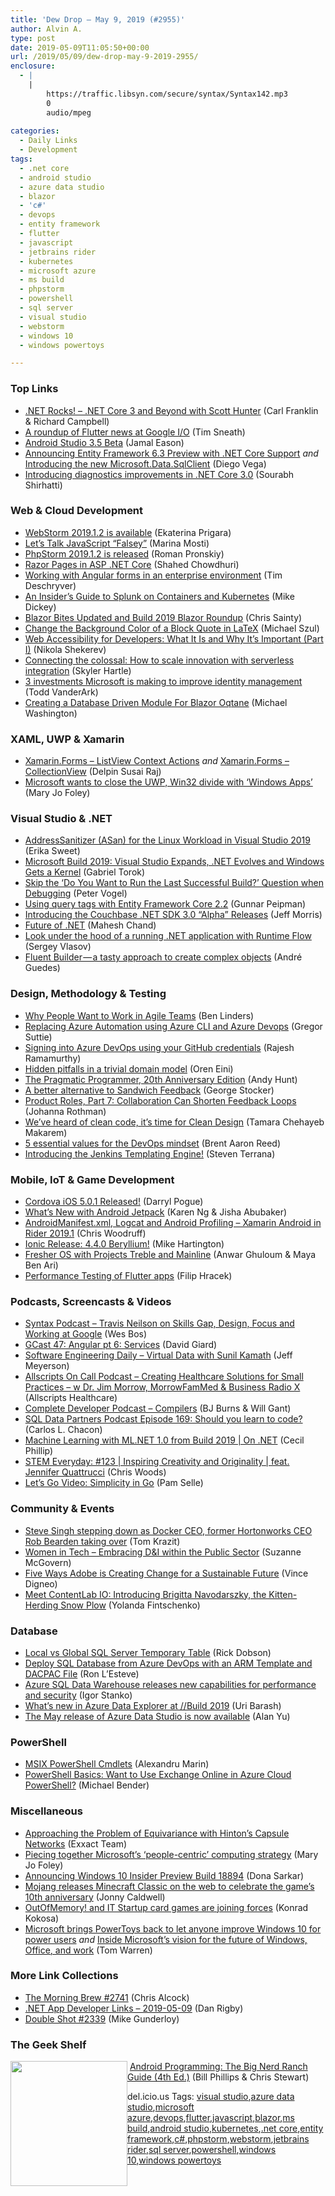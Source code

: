 ```yaml
---
title: 'Dew Drop – May 9, 2019 (#2955)'
author: Alvin A.
type: post
date: 2019-05-09T11:05:50+00:00
url: /2019/05/09/dew-drop-may-9-2019-2955/
enclosure:
  - |
    |
        https://traffic.libsyn.com/secure/syntax/Syntax142.mp3
        0
        audio/mpeg
        
categories:
  - Daily Links
  - Development
tags:
  - .net core
  - android studio
  - azure data studio
  - blazor
  - 'c#'
  - devops
  - entity framework
  - flutter
  - javascript
  - jetbrains rider
  - kubernetes
  - microsoft azure
  - ms build
  - phpstorm
  - powershell
  - sql server
  - visual studio
  - webstorm
  - windows 10
  - windows powertoys

---
```

### <a name="top"></a>Top Links

  * <a href="http://www.dotnetrocks.com/default.aspx?ShowNum=1634" target="_blank" rel="noopener noreferrer">.NET Rocks! &#8211; .NET Core 3 and Beyond with Scott Hunter</a> (Carl Franklin & Richard Campbell)
  * <a href="https://medium.com/@timsneath/a-roundup-of-flutter-news-at-google-i-o-453bb3249981?source=rss-59a5b43ec048------2" target="_blank" rel="noopener noreferrer">A roundup of Flutter news at Google I/O</a> (Tim Sneath)
  * <a href="http://feedproxy.google.com/~r/blogspot/hsDu/~3/msQ1ZH0MMS4/android-studio-35-beta.html" target="_blank" rel="noopener noreferrer">Android Studio 3.5 Beta</a> (Jamal Eason)
  * <a href="https://devblogs.microsoft.com/dotnet/announcing-entity-framework-6-3-preview-with-net-core-support/" target="_blank" rel="noopener noreferrer">Announcing Entity Framework 6.3 Preview with .NET Core Support</a> _and_ <a href="https://devblogs.microsoft.com/dotnet/introducing-the-new-microsoftdatasqlclient/" target="_blank" rel="noopener noreferrer">Introducing the new Microsoft.Data.SqlClient</a> (Diego Vega)
  * <a href="https://devblogs.microsoft.com/dotnet/introducing-diagnostics-improvements-in-net-core-3-0/" target="_blank" rel="noopener noreferrer">Introducing diagnostics improvements in .NET Core 3.0</a> (Sourabh Shirhatti)



### <a name="web"></a>Web & Cloud Development

  * <a href="https://blog.jetbrains.com/webstorm/2019/05/webstorm-2019-1-2/" target="_blank" rel="noopener noreferrer">WebStorm 2019.1.2 is available</a> (Ekaterina Prigara)
  * <a href="https://www.telerik.com/blogs/lets-talk-javascript-falsey" target="_blank" rel="noopener noreferrer">Let&#8217;s Talk JavaScript &#8220;Falsey&#8221;</a> (Marina Mosti)
  * <a href="https://blog.jetbrains.com/phpstorm/2019/05/phpstorm-2019-1-2-is-released/" target="_blank" rel="noopener noreferrer">PhpStorm 2019.1.2 is released</a> (Roman Pronskiy)
  * <a href="https://wakeupandcode.com/razor-pages-in-asp-net-core/" target="_blank" rel="noopener noreferrer">Razor Pages in ASP .NET Core</a> (Shahed Chowdhuri)
  * <a href="https://blog.angularindepth.com/working-with-angular-forms-in-an-enterprise-environment-8279df4ae6fd?source=rss----e5ed704095b---4" target="_blank" rel="noopener noreferrer">Working with Angular forms in an enterprise environment</a> (Tim Deschryver)
  * <a href="https://www.splunk.com/blog/2019/05/08/an-insider-s-guide-to-splunk-on-containers-and-kubernetes.html" target="_blank" rel="noopener noreferrer">An Insider’s Guide to Splunk on Containers and Kubernetes</a> (Mike Dickey)
  * <a href="https://chrissainty.com/blazor-bites-updated-and-build-2019-blazor-roundup/" target="_blank" rel="noopener noreferrer">Blazor Bites Updated and Build 2019 Blazor Roundup</a> (Chris Sainty)
  * <a href="https://codepunk.io/change-the-background-color-of-a-blockquote-in-latex-2/" target="_blank" rel="noopener noreferrer">Change the Background Color of a Block Quote in LaTeX</a> (Michael Szul)
  * <a href="https://www.telerik.com/blogs/web-accessibility-for-developers-what-it-is-and-why-its-important-part-i" target="_blank" rel="noopener noreferrer">Web Accessibility for Developers: What It Is and Why It’s Important (Part I)</a> (Nikola Shekerev)
  * <a href="https://azure.microsoft.com/blog/connecting-the-colossal-how-to-scale-innovation-with-serverless-integration/" target="_blank" rel="noopener noreferrer">Connecting the colossal: How to scale innovation with serverless integration</a> (Skyler Hartle)
  * <a href="https://www.microsoft.com/security/blog/2019/05/08/3-investments-improve-identity-management-microsoft/" target="_blank" rel="noopener noreferrer">3 investments Microsoft is making to improve identity management</a> (Todd VanderArk)
  * <a href="http://lightswitchhelpwebsite.com/Blog/tabid/61/EntryId/4331/Creating-a-Database-Driven-Module-For-Blazor-Oqtane.aspx" target="_blank" rel="noopener noreferrer">Creating a Database Driven Module For Blazor Oqtane</a> (Michael Washington)



### <a name="silverlight"></a>XAML, UWP & Xamarin

  * <a href="https://xamarinmonkeys.blogspot.com/2019/05/xamarinforms-listview-context-actions.html" target="_blank" rel="noopener noreferrer">Xamarin.Forms &#8211; ListView Context Actions</a> _and_ <a href="https://xamarinmonkeys.blogspot.com/2019/05/xamarinforms-collectionview.html" target="_blank" rel="noopener noreferrer">Xamarin.Forms &#8211; CollectionView</a> (Delpin Susai Raj)
  * <a href="https://www.zdnet.com/article/microsoft-wants-to-close-the-uwp-win32-divide-with-windows-apps/" target="_blank" rel="noopener noreferrer">Microsoft wants to close the UWP, Win32 divide with &#8216;Windows Apps&#8217;</a> (Mary Jo Foley)



### <a name="dotnet"></a>Visual Studio & .NET

  * <a href="https://devblogs.microsoft.com/cppblog/addresssanitizer-asan-for-the-linux-workload-in-visual-studio-2019/" target="_blank" rel="noopener noreferrer">AddressSanitizer (ASan) for the Linux Workload in Visual Studio 2019</a> (Erika Sweet)
  * <a href="https://www.preemptive.com/blog/article/1115-microsoft-build-2019-visual-studio-expands-net-evolves-and-windows-gets-a-kernel/106-risk-management" target="_blank" rel="noopener noreferrer">Microsoft Build 2019: Visual Studio Expands, .NET Evolves and Windows Gets a Kernel</a> (Gabriel Torok)
  * <a href="https://visualstudiomagazine.com/blogs/tool-tracker/2019/04/skip-question.aspx" target="_blank" rel="noopener noreferrer">Skip the &#8216;Do You Want to Run the Last Successful Build?&#8217; Question when Debugging</a> (Peter Vogel)
  * <a href="https://gunnarpeipman.com/data/query-tags/" target="_blank" rel="noopener noreferrer">Using query tags with Entity Framework Core 2.2</a> (Gunnar Peipman)
  * <a href="https://blog.couchbase.com/introducing-the-couchbase-net-sdk-3-0-alpha-releases/" target="_blank" rel="noopener noreferrer">Introducing the Couchbase .NET SDK 3.0 “Alpha” Releases</a> (Jeff Morris)
  * <a href="https://www.c-sharpcorner.com/article/future-of-net/" target="_blank" rel="noopener noreferrer">Future of .NET</a> (Mahesh Chand)
  * <a href="https://visualstudioextensions.vlasovstudio.com/2019/05/08/look-under-the-hood-of-a-running-net-application-with-runtime-flow/" target="_blank" rel="noopener noreferrer">Look under the hood of a running .NET application with Runtime Flow</a> (Sergey Vlasov)
  * <a href="https://medium.com/asos-techblog/fluent-builder-a-tasty-approach-to-create-complex-objects-72af510ccdf6?source=rss----6757df096022---4" target="_blank" rel="noopener noreferrer">Fluent Builder — a tasty approach to create complex objects</a> (André Guedes)



### <a name="design"></a>Design, Methodology & Testing

  * <a href="https://www.benlinders.com/2019/why-people-want-to-work-in-agile-teams/" target="_blank" rel="noopener noreferrer">Why People Want to Work in Agile Teams</a> (Ben Linders)
  * <a href="https://gregorsuttie.com/2019/05/08/replacing-azure-automation-using-azure-cli-and-azure-devops/" target="_blank" rel="noopener noreferrer">Replacing Azure Automation using Azure CLI and Azure Devops</a> (Gregor Suttie)
  * <a href="https://devblogs.microsoft.com/devops/signing-into-azure-devops-using-your-github-credentials/" target="_blank" rel="noopener noreferrer">Signing into Azure DevOps using your GitHub credentials</a> (Rajesh Ramamurthy)
  * <a href="http://feedproxy.google.com/~r/AyendeRahien/~3/cSjm4N96Q20/hidden-pitfalls-in-a-trivial-domain-model" target="_blank" rel="noopener noreferrer">Hidden pitfalls in a trivial domain model</a> (Oren Eini)
  * <a href="http://toolshed.com/2019/05/the-pragmatic-programmer-20th-anniversary.html" target="_blank" rel="noopener noreferrer">The Pragmatic Programmer, 20th Anniversary Edition</a> (Andy Hunt)
  * <a href="https://georgestocker.com/2019/05/08/a-better-alternative-to-sandwich-feedback/?utm_source=rss&utm_medium=rss&utm_campaign=a-better-alternative-to-sandwich-feedback" target="_blank" rel="noopener noreferrer">A better alternative to Sandwich Feedback</a> (George Stocker)
  * <a href="http://feedproxy.google.com/~r/ManagingProductDevelopment/~3/5_kfrr75xh0/" target="_blank" rel="noopener noreferrer">Product Roles, Part 7: Collaboration Can Shorten Feedback Loops</a> (Johanna Rothman)
  * <a href="https://blog.scottlogic.com/2019/05/08/Clean-Design.html" target="_blank" rel="noopener noreferrer">We’ve heard of clean code, it’s time for Clean Design</a> (Tamara Chehayeb Makarem)
  * <a href="https://opensource.com/article/19/5/values-devops-mindset" target="_blank" rel="noopener noreferrer">5 essential values for the DevOps mindset</a> (Brent Aaron Reed)
  * <a href="http://feedproxy.google.com/~r/ContinuousBlog/~3/x-OdYl8oPJY/" target="_blank" rel="noopener noreferrer">Introducing the Jenkins Templating Engine!</a> (Steven Terrana)



### <a name="mobile"></a>Mobile, IoT & Game Development

  * <a href="https://cordova.apache.org/announcements/2019/04/22/cordova-ios-5.0.1.html" target="_blank" rel="noopener noreferrer">Cordova iOS 5.0.1 Released!</a> (Darryl Pogue)
  * <a href="http://feedproxy.google.com/~r/blogspot/hsDu/~3/tEttu2q_E2Y/whats-new-with-android-jetpack.html" target="_blank" rel="noopener noreferrer">What’s New with Android Jetpack</a> (Karen Ng & Jisha Abubaker)
  * <a href="https://blog.jetbrains.com/dotnet/2019/05/08/androidmanifest-xml-logcat-android-profiling-xamarin-android-rider-2019-1/" target="_blank" rel="noopener noreferrer">AndroidManifest.xml, Logcat and Android Profiling – Xamarin Android in Rider 2019.1</a> (Chris Woodruff)
  * <a href="https://blog.ionicframework.com/ionic-release-4-4-0-beryllium/" target="_blank" rel="noopener noreferrer">Ionic Release: 4.4.0 Beryllium!</a> (Mike Hartington)
  * <a href="http://feedproxy.google.com/~r/blogspot/hsDu/~3/0hiQGX6jSY0/fresher-os-with-projects-treble-and-mainline.html" target="_blank" rel="noopener noreferrer">Fresher OS with Projects Treble and Mainline</a> (Anwar Ghuloum & Maya Ben Ari)
  * <a href="https://medium.com/flutter-io/performance-testing-of-flutter-apps-df7669bb7df7?source=rss----4da7dfd21a33---4" target="_blank" rel="noopener noreferrer">Performance Testing of Flutter apps</a> (Filip Hracek)



### <a name="podcasts"></a>Podcasts, Screencasts & Videos

  * <a href="https://traffic.libsyn.com/secure/syntax/Syntax142.mp3" target="_blank" rel="noopener noreferrer">Syntax Podcast &#8211; Travis Neilson on Skills Gap, Design, Focus and Working at Google</a> (Wes Bos)
  * <a href="http://DavidGiard.com/2019/05/09/GCast47AngularPt6Services.aspx" target="_blank" rel="noopener noreferrer">GCast 47: Angular pt 6: Services</a> (David Giard)
  * <a href="https://softwareengineeringdaily.com/2019/05/09/virtual-data-with-sunil-kamath/" target="_blank" rel="noopener noreferrer">Software Engineering Daily &#8211; Virtual Data with Sunil Kamath</a> (Jeff Meyerson)
  * <a href="http://podcast.allscripts.com/e/creating-healthcare-solutions-for-small-practices-%e2%80%93-w-dr-jim-morrow-morrowfammed-business-radio-x/" target="_blank" rel="noopener noreferrer">Allscripts On Call Podcast &#8211; Creating Healthcare Solutions for Small Practices – w Dr. Jim Morrow, MorrowFamMed & Business Radio X</a> (Allscripts Healthcare)
  * <a href="https://completedeveloperpodcast.com/episode-196/?utm_source=rss&utm_medium=rss&utm_campaign=episode-196" target="_blank" rel="noopener noreferrer">Complete Developer Podcast &#8211; Compilers</a> (BJ Burns & Will Gant)
  * <a href="http://sqldatapartners.com/2019/05/08/episode-169-should-you-learn-to-code/" target="_blank" rel="noopener noreferrer">SQL Data Partners Podcast Episode 169: Should you learn to code?</a> (Carlos L. Chacon)
  * <a href="https://channel9.msdn.com/Shows/On-NET/Machine-Learning-with-MLNET-10-from-Build-2019?WT.mc_id=DX_MVP4025064" target="_blank" rel="noopener noreferrer">Machine Learning with ML.NET 1.0 from Build 2019 | On .NET</a> (Cecil Phillip)
  * <a href="https://remarkablechatter.com/stem-everyday-123-inspiring-creativity-and-originality-feat-jennifer-quattrucci/" target="_blank" rel="noopener noreferrer">STEM Everyday: #123 | Inspiring Creativity and Originality | feat. Jennifer Quattrucci</a> (Chris Woods)
  * <a href="http://thewebivore.com/lets-go-video-simplicity-in-go/" target="_blank" rel="noopener noreferrer">Let’s Go Video: Simplicity in Go</a> (Pam Selle)



### <a name="events"></a>Community & Events

  * <a href="https://www.geekwire.com/2019/steve-singh-stepping-docker-ceo-former-hortonworks-ceo-rob-bearden-taking/" target="_blank" rel="noopener noreferrer">Steve Singh stepping down as Docker CEO, former Hortonworks CEO Rob Bearden taking over</a> (Tom Krazit)
  * <a href="https://www.splunk.com/blog/2019/05/08/women-in-tech-embracing-d-i-within-the-public-sector.html" target="_blank" rel="noopener noreferrer">Women in Tech – Embracing D&I within the Public Sector</a> (Suzanne McGovern)
  * <a href="https://theblog.adobe.com/five-ways-adobe-is-creating-change-for-a-sustainable-future/" target="_blank" rel="noopener noreferrer">Five Ways Adobe is Creating Change for a Sustainable Future</a> (Vince Digneo)
  * <a href="https://developermedia.com/contentlab-io-introducing-brigitta-navodarszky/" target="_blank" rel="noopener noreferrer">Meet ContentLab IO: Introducing Brigitta Navodarszky, the Kitten-Herding Snow Plow</a> (Yolanda Fintschenko)



### <a name="sql"></a>Database

  * <a href="http://feedproxy.google.com/~r/MSSQLTips-LatestSqlServerTips/~3/GiCxADzotaM/" target="_blank" rel="noopener noreferrer">Local vs Global SQL Server Temporary Table</a> (Rick Dobson)
  * <a href="http://feedproxy.google.com/~r/MSSQLTips-LatestSqlServerTips/~3/M9a1qc51qfA/" target="_blank" rel="noopener noreferrer">Deploy SQL Database from Azure DevOps with an ARM Template and DACPAC File</a> (Ron L&#8217;Esteve)
  * <a href="https://azure.microsoft.com/blog/azure-sql-data-warehouse-releases-new-capabilities-for-performance-and-security/" target="_blank" rel="noopener noreferrer">Azure SQL Data Warehouse releases new capabilities for performance and security</a> (Igor Stanko)
  * <a href="https://techcommunity.microsoft.com/t5/Azure-Data-Explorer/What-s-new-in-Azure-Data-Explorer-at-Build-2019/ba-p/547984" target="_blank" rel="noopener noreferrer">What’s new in Azure Data Explorer at //Build 2019</a> (Uri Barash)
  * <a href="https://cloudblogs.microsoft.com/sqlserver/2019/05/08/the-may-release-of-azure-data-studio-is-now-available/" target="_blank" rel="noopener noreferrer">The May release of Azure Data Studio is now available</a> (Alan Yu)



### <a name="ps"></a>PowerShell

  * <a href="https://www.advancedinstaller.com/msix-powershell-cmdlets.html" target="_blank" rel="noopener noreferrer">MSIX PowerShell Cmdlets</a> (Alexandru Marin)
  * <a href="https://techcommunity.microsoft.com/t5/ITOps-Talk-Blog/PowerShell-Basics-Want-to-Use-Exchange-Online-in-Azure-Cloud/ba-p/544074" target="_blank" rel="noopener noreferrer">PowerShell Basics: Want to Use Exchange Online in Azure Cloud PowerShell?</a> (Michael Bender)



### <a name="misc"></a>Miscellaneous

  * <a href="https://blog.exxactcorp.com/equivariance-and-hintons-capsule-networks/" target="_blank" rel="noopener noreferrer">Approaching the Problem of Equivariance with Hinton&#8217;s Capsule Networks</a> (Exxact Team)
  * <a href="https://www.zdnet.com/article/piecing-together-microsofts-people-centric-computing-strategy/#ftag=RSSbaffb68" target="_blank" rel="noopener noreferrer">Piecing together Microsoft&#8217;s &#8216;people-centric&#8217; computing strategy</a> (Mary Jo Foley)
  * <a href="https://blogs.windows.com/windowsexperience/2019/05/08/announcing-windows-10-insider-preview-build-18894/?WT.mc_id=DX_MVP4025064" target="_blank" rel="noopener noreferrer">Announcing Windows 10 Insider Preview Build 18894</a> (Dona Sarkar)
  * <a href="http://feedproxy.google.com/~r/winbetadotorg/~3/Ty5yDKbYZP0/mojang-releases-minecraft-classic-on-the-web-to-celebrate-the-games-10th-anniversary" target="_blank" rel="noopener noreferrer">Mojang releases Minecraft Classic on the web to celebrate the game’s 10th anniversary</a> (Jonny Caldwell)
  * <a href="http://tooslowexception.com/outofmemory-and-it-startup-card-games-are-joining-forces/" target="_blank" rel="noopener noreferrer">OutOfMemory! and IT Startup card games are joining forces</a> (Konrad Kokosa)
  * <a href="https://www.theverge.com/2019/5/8/18536773/microsoft-windows-10-powertoys-apps-open-source-github-release" target="_blank" rel="noopener noreferrer">Microsoft brings PowerToys back to let anyone improve Windows 10 for power users</a> _and_ <a href="https://www.theverge.com/2019/5/8/18536885/microsoft-windows-office-future-vision-envisioning-center-video-demo" target="_blank" rel="noopener noreferrer">Inside Microsoft’s vision for the future of Windows, Office, and work</a> (Tom Warren)



### <a name="links"></a>More Link Collections

  * <a href="http://feedproxy.google.com/~r/ReflectivePerspective/~3/yZVKvPGjXfU/" target="_blank" rel="noopener noreferrer">The Morning Brew #2741</a> (Chris Alcock)
  * <a href="https://links.danrigby.com/2019/05/app-developer-links-2019-05-09/" target="_blank" rel="noopener noreferrer">.NET App Developer Links &#8211; 2019-05-09</a> (Dan Rigby)
  * <a href="https://afreshcup.com/home/2019/05/09/double-shot-2339.html" target="_blank" rel="noopener noreferrer">Double Shot #2339</a> (Mike Gunderloy)



### <a name="shelf"></a>The Geek Shelf

<img loading="lazy" decoding="async" width="187" height="200" align="left" style="margin: 0px 0px 10px; border: 0px currentcolor; border-image: none; float: left; display: inline; background-image: none;" src="https://m.media-amazon.com/images/I/41inMdRn3PL._AC_UL436_.jpg" border="0" /> &nbsp;<a href="https://www.amazon.com/Android-Programming-Ranch-Guide-Guides/dp/0135245125/?tag=amavin-20" target="_blank" rel="noopener noreferrer">Android Programming: The Big Nerd Ranch Guide (4th Ed.)</a> (Bill Phillips & Chris Stewart)









<div class="wlWriterEditableSmartContent" id="scid:77ECF5F8-D252-44F5-B4EB-D463C5396A79:c61dcbd8-9346-467b-9bc5-08f309e644a0" style="margin: 0px; padding: 0px; float: none; display: inline;">
  del.icio.us Tags: <a href="http://del.icio.us/popular/visual+studio" rel="tag">visual studio</a>,<a href="http://del.icio.us/popular/azure+data+studio" rel="tag">azure data studio</a>,<a href="http://del.icio.us/popular/microsoft+azure" rel="tag">microsoft azure</a>,<a href="http://del.icio.us/popular/devops" rel="tag">devops</a>,<a href="http://del.icio.us/popular/flutter" rel="tag">flutter</a>,<a href="http://del.icio.us/popular/javascript" rel="tag">javascript</a>,<a href="http://del.icio.us/popular/blazor" rel="tag">blazor</a>,<a href="http://del.icio.us/popular/ms+build" rel="tag">ms build</a>,<a href="http://del.icio.us/popular/android+studio" rel="tag">android studio</a>,<a href="http://del.icio.us/popular/kubernetes" rel="tag">kubernetes</a>,<a href="http://del.icio.us/popular/.net+core" rel="tag">.net core</a>,<a href="http://del.icio.us/popular/entity+framework" rel="tag">entity framework</a>,<a href="http://del.icio.us/popular/c%23" rel="tag">c#</a>,<a href="http://del.icio.us/popular/phpstorm" rel="tag">phpstorm</a>,<a href="http://del.icio.us/popular/webstorm" rel="tag">webstorm</a>,<a href="http://del.icio.us/popular/jetbrains+rider" rel="tag">jetbrains rider</a>,<a href="http://del.icio.us/popular/sql+server" rel="tag">sql server</a>,<a href="http://del.icio.us/popular/powershell" rel="tag">powershell</a>,<a href="http://del.icio.us/popular/windows+10" rel="tag">windows 10</a>,<a href="http://del.icio.us/popular/windows+powertoys" rel="tag">windows powertoys</a>
</div>